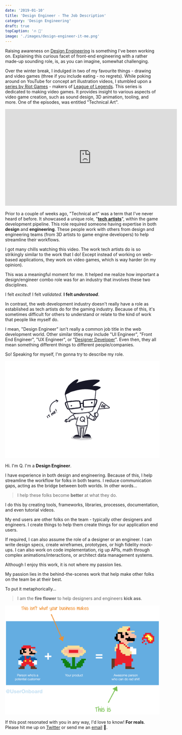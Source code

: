 ```yaml
---
date: '2019-01-10'
title: 'Design Engineer - The Job Description'
category: 'Design Engineering'
draft: true
topCaption: '🔥 🌷'
image: './images/design-engineer-it-me.png'
---
```


Raising awareness on [Design Engineering](/posts/make-design-engineering-happen/) is something I've been working on. Explaining this curious facet of front-end engineering with a rather made-up sounding role, is, as you can imagine, somewhat challenging.

Over the winter break, I indulged in two of my favourite things - drawing and video games (three if you include eating - no regrets). While poking around on YouTube for concept art illustration videos, I stumbled upon a [series by Riot Games](https://www.youtube.com/watch?v=RqRoXLLwJ8g&list=PL42m9XiTqPHJdJuVXO6Vf5ta5D07peiVx) - makers of [League of Legends](https://play.na.leagueoflegends.com/en_US). This series is dedicated to making video games. It provides insight to various aspects of video game creation, such as sound design, 3D animation, tooling, and more. One of the episodes, was entitled "Technical Art".

<iframe width="560" height="315" src="https://www.youtube.com/embed/kr7XYXMM7-U" frameborder="0" allow="accelerometer; autoplay; encrypted-media; gyroscope; picture-in-picture" allowfullscreen></iframe>

Prior to a couple of weeks ago, "Technical art" was a term that I've never heard of before. It showcased a unique role, "[**tech artists**](https://www.youtube.com/results?search_query=technical+artists)", within the game development pipeline. This role required someone having expertise in both **design** and **engineering**. These people work with others from design and engineering teams (from 3D artists to game engine developers) to help streamline their workflows.

I got many chills watching this video. The work tech artists do is so strikingly similar to the work that I do! Except instead of working on web-based applications, they work on video games, which is way harder (in my opinion).

This was a meaningful moment for me. It helped me realize how important a design/engineer combo role was for an industry that involves these two disciplines.

I felt _excited_! I felt _validated_. **I felt _understood_**.

In contrast, the web development industry doesn't really have a role as established as tech artists do for the gaming industry. Because of this, it's sometimes difficult for others to understand or relate to the kind of work that people like myself do.

I mean, "Design Engineer" isn't really a common job title in the web development world. Other similar titles may include "UI Engineer", "Front End Engineer", "UX Engineer", or "[Designer Developer](https://medium.com/@katherinemartinez/the-unicorn-hybrid-designer-developer-5e89607d5fe0)". Even then, they all mean something different things to different people/companies.

So! Speaking for myself, I'm gonna try to describe my role.

![It Me! Design Engineer](./images/design-engineer-it-me.png)

Hi. I'm Q. I'm a **Design Engineer**.

I have experience in both design and engineering. Because of this, I help streamline the workflow for folks in both teams. I reduce communication gaps, acting as the bridge between both worlds. In other words...

> I help these folks become **better** at what they do.

I do this by creating tools, frameworks, libraries, processes, documentation, and even tutorial videos.

My end users are other folks on the team - typically other designers and engineers.
I create things to help them create things for our application end users.

If required, I can also assume the role of a designer or an engineer. I can write design specs, create wireframes, prototypes, or high fidelity mock-ups. I can also work on code implementation, rig up APIs, math through complex animations/interactions, or architect data management systems.

Although I enjoy this work, it is not where my passion lies.

My passion lies in the behind-the-scenes work that help make other folks on the team be at their best.

To put it metaphorically...

> I am the **fire flower** to help designers and engineers **kick ass**.

![Amazing Mario + Fireflower metaphor by User Onboard](./images/mario-fireflower-useronboard.png "Reference to this amazing illustration by <a href='https://www.useronboard.com/'>User Onboard</a>.")

If this post resonated with you in any way, I'd love to know! **For reals**.<br />
Please hit me up on [Twitter](https://twitter.com/itsjonq) or send me an [email](/contact) 🤗.
